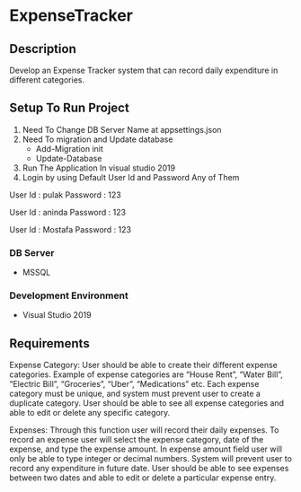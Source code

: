 # ExpenseTracker
## Description
Develop an Expense Tracker system that can record daily expenditure in
different categories. 

## Setup To Run Project
1. Need To Change DB Server Name at appsettings.json
2. Need To migration and Update database
    * Add-Migration init
    * Update-Database
3. Run The Application In visual studio 2019 
4. Login by using Default User Id and  Password Any of Them

 User Id  : pulak
 Password : 123

 User Id  : aninda
 Password : 123

 User Id  : Mostafa
 Password : 123


### DB Server

* MSSQL


### Development Environment 

* Visual Studio 2019 


## Requirements 

Expense Category:
User should be able to create their different expense categories. Example of expense categories
are “House Rent”, “Water Bill”, “Electric Bill”, “Groceries”, “Uber”, “Medications” etc. Each
expense category must be unique, and system must prevent user to create a duplicate category.
User should be able to see all expense categories and able to edit or delete any specific category.

Expenses:
Through this function user will record their daily expenses. To record an expense user will select
the expense category, date of the expense, and type the expense amount. In expense amount
field user will only be able to type integer or decimal numbers. System will prevent user to record
any expenditure in future date. User should be able to see expenses between two dates and able
to edit or delete a particular expense entry.

